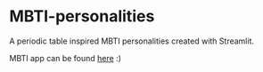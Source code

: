 # MBTI-personalities
A periodic table inspired MBTI personalities created with Streamlit.


MBTI app can be found [here](https://share.streamlit.io/vanessawhj/mbti-personalities/main/app.py) :)
